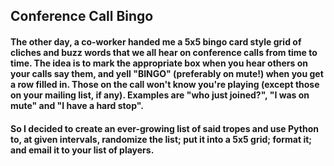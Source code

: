## Conference Call Bingo
#### The other day, a co-worker handed me a 5x5 bingo card style grid of cliches and buzz words that we all hear on conference calls from time to time. The idea is to mark the appropriate box when you hear others on your calls say them, and yell "BINGO" (preferably on mute!) when you get a row filled in. Those on the call won't know you're playing (except those on your mailing list, if any). Examples are "who just joined?", "I was on mute" and "I have a hard stop".

#### So I decided to create an ever-growing list of said tropes and use Python to, at given intervals, randomize the list; put it into a 5x5 grid; format it; and email it to your list of players.
